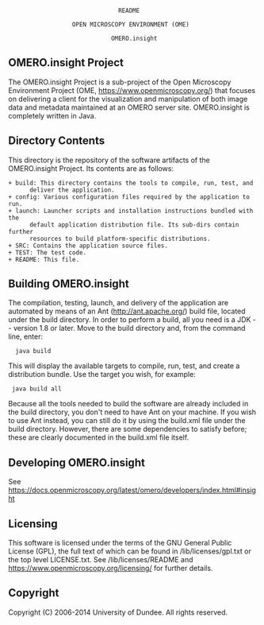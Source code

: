


                                   README

                      OPEN MICROSCOPY ENVIRONMENT (OME)

                                 OMERO.insight







  OMERO.insight Project
  ---------------------

  The OMERO.insight Project is a sub-project of the Open Microscopy Environment
  Project (OME, https://www.openmicroscopy.org/) that focuses on delivering a
  client for the visualization and manipulation of both image data and metadata
  maintained at an OMERO server site.
  OMERO.insight is completely written in Java.



  Directory Contents
  ------------------

  This directory is the repository of the software artifacts of the
  OMERO.insight Project. Its contents are as follows:

    + build: This directory contains the tools to compile, run, test, and
          deliver the application.
    + config: Various configuration files required by the application to run.
    + launch: Launcher scripts and installation instructions bundled with the
          default application distribution file. Its sub-dirs contain further
          resources to build platform-specific distributions.
    + SRC: Contains the application source files.
    + TEST: The test code.
    + README: This file.



  Building OMERO.insight
  ----------------------

  The compilation, testing, launch, and delivery of the application are
  automated by means of an Ant (http://ant.apache.org/) build file, located
  under the build directory. In order to perform a build, all you need is
  a JDK -- version 1.8 or later. Move to the build directory and, from the
  command line, enter:
  
      java build
  
  This will display the available targets to compile, run, test, and create a
  distribution bundle. Use the target you wish, for example:
  
     java build all
  
  Because all the tools needed to build the software are already included in
  the build directory, you don't need to have Ant on your machine.
  If you wish to use Ant instead, you can still do it by using the build.xml
  file under the build directory. However, there are some dependencies to
  satisfy before; these are clearly documented in the build.xml file itself.



  Developing OMERO.insight
  ------------------------

  See https://docs.openmicroscopy.org/latest/omero/developers/index.html#insight



  Licensing
  ---------

  This software is licensed under the terms of the GNU General Public
  License (GPL), the full text of which can be found in /lib/licenses/gpl.txt or
  the top level LICENSE.txt. See /lib/licenses/README and
  https://www.openmicroscopy.org/licensing/ for further details.



  Copyright
  ---------

  Copyright (C) 2006-2014 University of Dundee. All rights reserved.



